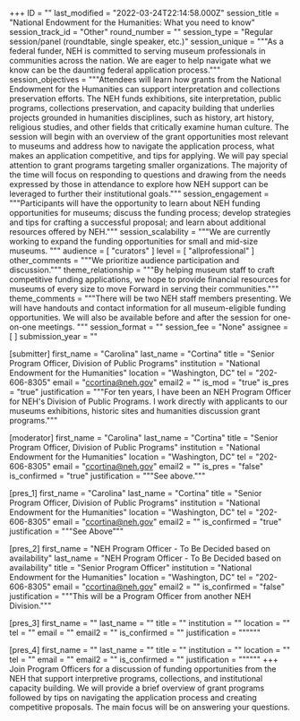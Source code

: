 +++
ID = ""
last_modified = "2022-03-24T22:14:58.000Z"
session_title = "National Endowment for the Humanities: What you need to know"
session_track_id = "Other"
round_number = ""
session_type = "Regular session/panel (roundtable, single speaker, etc.)"
session_unique = """As a federal funder, NEH is committed to serving museum professionals in communities across the nation. We are eager to help navigate what we know can be the daunting federal application process."""
session_objectives = """Attendees will learn how grants from the National Endowment for the Humanities can support interpretation and collections preservation efforts. The NEH funds exhibitions, site interpretation, public programs, collections preservation, and capacity building that underlies projects grounded in humanities disciplines, such as history, art history, religious studies, and other fields that critically examine human culture. The session will begin with an overview of the grant opportunities most relevant to museums and address how to navigate the application process, what makes an application competitive, and tips for applying. We will pay special attention to grant programs targeting smaller organizations. The majority of the time will focus on responding to questions and drawing from the needs expressed by those in attendance to explore how NEH support can be leveraged to further their institutional goals."""
session_engagement = """Participants will have the opportunity to learn about NEH funding opportunities for museums; discuss the funding process; develop strategies and tips for crafting a successful proposal; and learn about additional resources offered by NEH."""
session_scalability = """We are currently working to expand the funding opportunities for small and mid-size museums.
"""
audience = [ "curators" ]
level = [ "allprofessional" ]
other_comments = """We prioritize audience participation and discussion."""
theme_relationship = """By helping museum staff to craft competitive funding applications, we hope to provide financial resources for museums of every size to move Forward in serving their communities."""
theme_comments = """There will be two NEH staff members presenting. We will have handouts and contact information for all museum-eligible funding opportunities. We will also be available before and after the session for one-on-one meetings.
"""
session_format = ""
session_fee = "None"
assignee = [  ]
submission_year = ""

[submitter]
first_name = "Carolina"
last_name = "Cortina"
title = "Senior Program Officer, Division of Public Programs"
institution = "National Endowment for the Humanities"
location = "Washington, DC"
tel = "202-606-8305"
email = "ccortina@neh.gov"
email2 = ""
is_mod = "true"
is_pres = "true"
justification = """For ten years, I have been an NEH Program Officer for NEH's Division of Public Programs. I work directly with applicants to our museums exhibitions, historic sites and humanities discussion grant programs."""

[moderator]
first_name = "Carolina"
last_name = "Cortina"
title = "Senior Program Officer, Division of Public Programs"
institution = "National Endowment for the Humanities"
location = "Washington, DC"
tel = "202-606-8305"
email = "ccortina@neh.gov"
email2 = ""
is_pres = "false"
is_confirmed = "true"
justification = """See above."""

[pres_1]
first_name = "Carolina"
last_name = "Cortina"
title = "Senior Program Officer, Division of Public Programs"
institution = "National Endowment for the Humanities"
location = "Washington, DC"
tel = "202-606-8305"
email = "ccortina@neh.gov"
email2 = ""
is_confirmed = "true"
justification = """See Above"""

[pres_2]
first_name = "NEH Program Officer - To Be Decided based on availability"
last_name = "NEH Program Officer - To Be Decided based on availability"
title = "Senior Program Officer"
institution = "National Endowment for the Humanities"
location = "Washington, DC"
tel = "202-606-8305"
email = "ccortina@neh.gov"
email2 = ""
is_confirmed = "false"
justification = """This will be a Program Officer from another NEH Division."""

[pres_3]
first_name = ""
last_name = ""
title = ""
institution = ""
location = ""
tel = ""
email = ""
email2 = ""
is_confirmed = ""
justification = """"""

[pres_4]
first_name = ""
last_name = ""
title = ""
institution = ""
location = ""
tel = ""
email = ""
email2 = ""
is_confirmed = ""
justification = """"""
+++
Join Program Officers for a discussion of funding opportunities from the NEH that support interpretive programs, collections, and institutional capacity building. We will provide a brief overview of grant programs followed by tips on navigating the application process and creating competitive proposals. The main focus will be on answering your questions.
